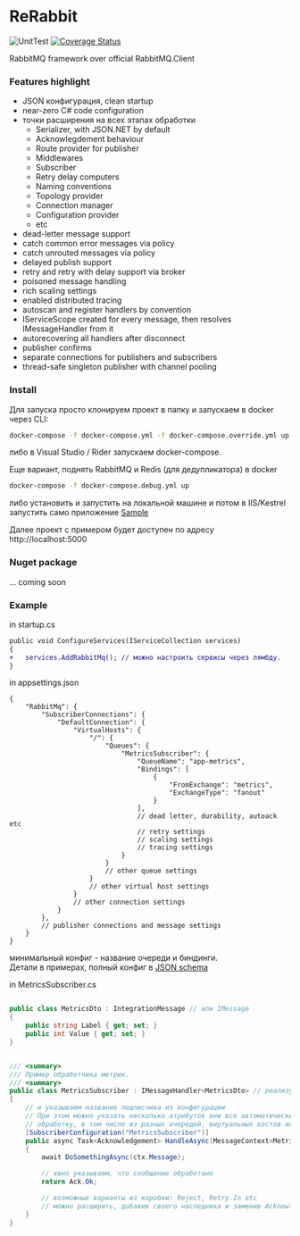 # ReRabbit

![UnitTest](https://github.com/mt89vein/ReRabbit/workflows/UnitTest/badge.svg?event=push&maxAge=600)
[![Coverage Status](https://coveralls.io/repos/github/mt89vein/ReRabbit/badge.svg?branch=master&maxAge=600)](https://coveralls.io/github/mt89vein/ReRabbit?branch=master)

RabbitMQ framework over official RabbitMQ.Client

### Features highlight

-   JSON конфигурация, clean startup
-   near-zero C# code configuration
-   точки расширения на всех этапах обработки
    -   Serializer, with JSON.NET by default
    -   Acknowlegdement behaviour
    -   Route provider for publisher
    -   Middlewares
    -   Subscriber
    -   Retry delay computers
    -   Naming conventions
    -   Topology provider
    -   Connection manager
    -   Configuration provider
    -   etc
-   dead-letter message support
-   catch common error messages via policy
-   catch unrouted messages via policy
-   delayed publish support
-   retry and retry with delay support via broker
-   poisoned message handling
-   rich scaling settings
-   enabled distributed tracing
-   autoscan and register handlers by convention
-   IServiceScope created for every message, then resolves IMessageHandler from it 
-   autorecovering all handlers after disconnect
-   publisher confirms
-   separate connections for publishers and subscribers
-   thread-safe singleton publisher with channel pooling

### Install

Для запуска просто клонируем проект в папку и запускаем в docker через CLI:

```bash
docker-compose -f docker-compose.yml -f docker-compose.override.yml up
```

либо в Visual Studio / Rider запускаем docker-compose.

Еще вариант, поднять RabbitMQ и Redis (для дедупликатора) в docker

```bash
docker-compose -f docker-compose.debug.yml up
```

либо установить и запустить на локальной машине и потом в IIS/Kestrel запустить само приложение [Sample](https://github.com/mt89vein/ReRabbit/tree/master/Sample)

Далее проект с примером будет доступен по адресу http://localhost:5000

### Nuget package

... coming soon

### Example

in startup.cs

```diff
public void ConfigureServices(IServiceCollection services)
{
+   services.AddRabbitMq(); // можно настроить сервисы через лямбду.
}
```

in appsettings.json 

```jsonc
{
    "RabbitMq": {
        "SubscriberConnections": {
            "DefaultConnection": {
                "VirtualHosts": {
                    "/": {
                        "Queues": {
                            "MetricsSubscriber": {
                                "QueueName": "app-metrics",
                                "Bindings": [
                                    {
                                        "FromExchange": "metrics",
                                        "ExchangeType": "fanout"
                                    }
                                ],
                                // dead letter, durability, autoack etc
                                // retry settings
                                // scaling settings
                                // tracing settings
                            }
                        }
                        // other queue settings
                    }
                    // other virtual host settings 
                }
                // other connection settings
            }
        },
        // publisher connections and message settings
    }
}
```
минимальный конфиг - название очереди и биндинги.  
Детали в примерах, полный конфиг в [JSON schema](https://github.com/mt89vein/ReRabbit/tree/master/Sample/SampleWebApplication/JsonSchemas)

in MetricsSubscriber.cs

```cs

public class MetricsDto : IntegrationMessage // или IMessage
{
    public string Label { get; set; }
    public int Value { get; set; }
}


/// <summary>
/// Пример обработчика метрик.
/// <summary>
public class MetricsSubscriber : IMessageHandler<MetricsDto> // реализуем интерфейс
{
    // и указываем название подписчика из конфигурации
    // При этом можно указать несколько атрибутов они все автоматически начнут
    // обработку, в том числе из разных очередей, виртуальных хостов или даже инстансов RabbitMQ.
    [SubscriberConfiguration("MetricsSubscriber")]
    public async Task<Acknowledgement> HandleAsync(MessageContext<MetricsDto> ctx)
    {
        await DoSomethingAsync(ctx.Message);

        // явно указываем, что сообщение обработано
        return Ack.Ok;

        // возможные варианты из коробки: Reject, Retry.In etc
        // можно расширить, добавив своего наследника и заменив AcknowledgementBehaviour
    }
}
```
